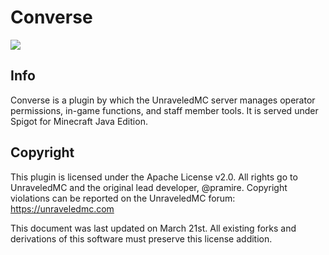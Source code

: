 # Converse 
![](https://img.shields.io/github/issues/NovelMC/Converse.svg?style=for-the-badge&logo=github)
## Info
Converse is a plugin by which the UnraveledMC server manages operator permissions, in-game functions, and staff member tools. It is served under Spigot for Minecraft Java Edition.

## Copyright
This plugin is licensed under the Apache License v2.0.  All rights go to UnraveledMC and the original lead developer, @pramire.  Copyright violations can be reported on the UnraveledMC forum: https://unraveledmc.com

This document was last updated on March 21st.  All existing forks and derivations of this software must preserve this license addition.

